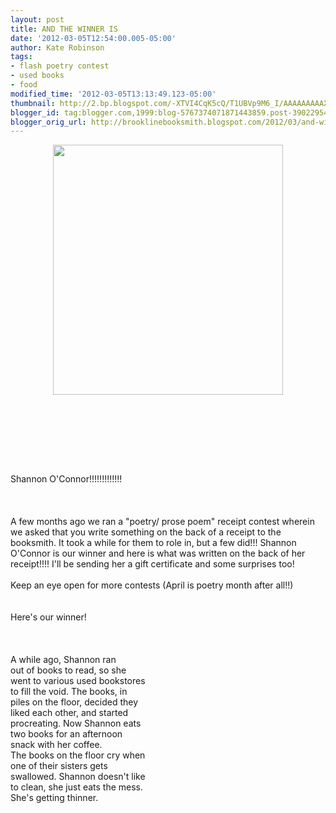 ```yaml
---
layout: post
title: AND THE WINNER IS
date: '2012-03-05T12:54:00.005-05:00'
author: Kate Robinson
tags:
- flash poetry contest
- used books
- food
modified_time: '2012-03-05T13:13:49.123-05:00'
thumbnail: http://2.bp.blogspot.com/-XTVI4CqK5cQ/T1UBVp9M6_I/AAAAAAAAAXU/vwul7dCnjhQ/s72-c/Book-Eating-Boy.jpg
blogger_id: tag:blogger.com,1999:blog-5767374071871443859.post-390229545129213180
blogger_orig_url: http://brooklinebooksmith.blogspot.com/2012/03/and-winner-is.html
---
```


<a href="http://2.bp.blogspot.com/-XTVI4CqK5cQ/T1UBVp9M6_I/AAAAAAAAAXU/vwul7dCnjhQ/s1600/Book-Eating-Boy.jpg"><img style="TEXT-ALIGN: center; MARGIN: 0px auto 10px; WIDTH: 368px; DISPLAY: block; HEIGHT: 400px; CURSOR: hand" id="BLOGGER_PHOTO_ID_5716476773568146418" border="0" alt="" src="http://2.bp.blogspot.com/-XTVI4CqK5cQ/T1UBVp9M6_I/AAAAAAAAAXU/vwul7dCnjhQ/s400/Book-Eating-Boy.jpg" /></a><br /><br /><br /><div><a href="http://4.bp.blogspot.com/-XPz3SXw1OHM/T1T-bjCHsZI/AAAAAAAAAXI/iK337M9tKd0/s1600/odouls.png"></a></div><br /><br /><br /><div>Shannon O'Connor!!!!!!!!!!!!!</div><br /><br /><br /><div>A few months ago we ran a "poetry/ prose poem" receipt contest wherein we asked that you write something on the back of a receipt to the booksmith. It took a while for them to role in, but a few did!!! Shannon O'Connor is our winner and here is what was written on the back of her receipt!!!! I'll be sending her a gift certificate and some surprises too!</div><br />Keep an eye open for more contests (April is poetry month after all!!)<br /><br /><br />Here's our winner!<br /><br /><br /><br />A while ago, Shannon ran<br />out of books to read, so she<br />went to various used bookstores<br />to fill the void. The books, in<br />piles on the floor, decided they<br />liked each other, and started<br />procreating. Now Shannon eats<br />two books for an afternoon<br />snack with her coffee.<br />The books on the floor cry when<br />one of their sisters gets<br />swallowed. Shannon doesn't like<br />to clean, she just eats the mess.<br />She's getting thinner.